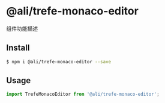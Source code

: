 # @ali/trefe-monaco-editor

组件功能描述

## Install

```bash
$ npm i @ali/trefe-monaco-editor --save
```

## Usage

```jsx
import TrefeMonacoEditor from '@ali/trefe-monaco-editor';
```
